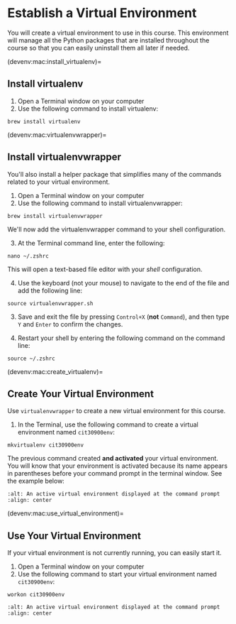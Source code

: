# Establish a Virtual Environment

You will create a virtual environment to use in this course. This environment will manage all the Python packages that are installed throughout the course so that you can easily uninstall them all later if needed.

(devenv:mac:install_virtualenv)=
## Install virtualenv

1. Open a Terminal window on your computer
2. Use the following command to install virtualenv:

```
brew install virtualenv
```

(devenv:mac:virtualenvwrapper)=
## Install virtualenvwrapper
You'll also install a helper package that simplifies many of the commands related to your virtual environment.

1. Open a Terminal window on your computer
2. Use the following command to install virtualenvwrapper:

```
brew install virtualenvwrapper
```

We'll now add the virtualenvwrapper command to your shell configuration.

3. At the Terminal command line, enter the following:

```
nano ~/.zshrc
```

This will open a text-based file editor with your *shell* configuration.

4. Use the keyboard (not your mouse) to navigate to the end of the file and add the following line:

```
source virtualenvwrapper.sh
```

3. Save and exit the file by pressing `Control+X` (**not** `Command`), and then type `Y` and `Enter` to confirm the changes.

4. Restart your shell by entering the following command on the command line:

```
source ~/.zshrc
```

(devenv:mac:create_virtualenv)=
## Create Your Virtual Environment

Use `virtualenvwrapper` to create a new virtual environment for this course.

1. In the Terminal, use the following command to create a virtual environment named `cit30900env`:

```
mkvirtualenv cit30900env
```

The previous command created **and activated** your virtual environment. You will know that your environment is activated because its name appears in parentheses before your command prompt in the terminal window. See the example below:

```{image} ../img/mac-active-ve.png
:alt: An active virtual environment displayed at the command prompt
:align: center
```

(devenv:mac:use_virtual_environment)=
## Use Your Virtual Environment
If your virtual environment is not currently running, you can easily start it.

1. Open a Terminal window on your computer
2. Use the following command to start your virtual environment named `cit30900env`:

```
workon cit30900env
```

```{image} ../img/mac-active-ve.png
:alt: An active virtual environment displayed at the command prompt
:align: center
```
